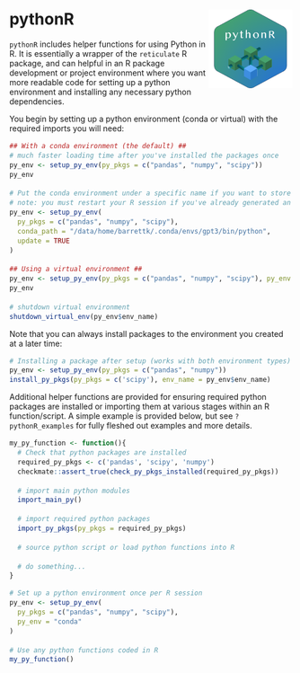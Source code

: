 
<!-- README.md is generated from README.Rmd. Please edit that file -->

# pythonR <a href='https://github.com/barrettk/pythonR'><img src='man/figures/logo.png' align="right" height="140" /></a>

`pythonR` includes helper functions for using Python in R. It is
essentially a wrapper of the `reticulate` R package, and can helpful in
an R package development or project environment where you want more
readable code for setting up a python environment and installing any
necessary python dependencies.

You begin by setting up a python environment (conda or virtual) with the
required imports you will need:

``` r
## With a conda environment (the default) ##
# much faster loading time after you've installed the packages once
py_env <- setup_py_env(py_pkgs = c("pandas", "numpy", "scipy"))
py_env

# Put the conda environment under a specific name if you want to store multiple
# note: you must restart your R session if you've already generated an environment
py_env <- setup_py_env(
  py_pkgs = c("pandas", "numpy", "scipy"),
  conda_path = "/data/home/barrettk/.conda/envs/gpt3/bin/python",
  update = TRUE
)

## Using a virtual environment ##
py_env <- setup_py_env(py_pkgs = c("pandas", "numpy", "scipy"), py_env = "virtual")
py_env

# shutdown virtual environment
shutdown_virtual_env(py_env$env_name)
```

Note that you can always install packages to the environment you created
at a later time:

``` r
# Installing a package after setup (works with both environment types)
py_env <- setup_py_env(py_pkgs = c("pandas", "numpy"))
install_py_pkgs(py_pkgs = c('scipy'), env_name = py_env$env_name)
```

Additional helper functions are provided for ensuring required python
packages are installed or importing them at various stages within an R
function/script. A simple example is provided below, but see
`?pythonR_examples` for fully fleshed out examples and more details.

``` r
my_py_function <- function(){
  # Check that python packages are installed
  required_py_pkgs <- c('pandas', 'scipy', 'numpy')
  checkmate::assert_true(check_py_pkgs_installed(required_py_pkgs))
  
  # import main python modules
  import_main_py()
  
  # import required python packages
  import_py_pkgs(py_pkgs = required_py_pkgs)
  
  # source python script or load python functions into R
  
  # do something...
}
```

``` r
# Set up a python environment once per R session
py_env <- setup_py_env(
  py_pkgs = c("pandas", "numpy", "scipy"),
  py_env = "conda"
)

# Use any python functions coded in R
my_py_function()
```

